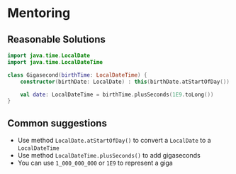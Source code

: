 # Mentoring

## Reasonable Solutions
```kotlin
import java.time.LocalDate
import java.time.LocalDateTime

class Gigasecond(birthTime: LocalDateTime) {
    constructor(birthDate: LocalDate) : this(birthDate.atStartOfDay())

    val date: LocalDateTime = birthTime.plusSeconds(1E9.toLong())
}
```

## Common suggestions
* Use method `LocalDate.atStartOfDay()` to convert a `LocalDate` to a `LocalDateTime`
* Use method `LocalDateTime.plusSeconds()` to add gigaseconds
* You can use `1_000_000_000` or `1E9` to represent a giga 
